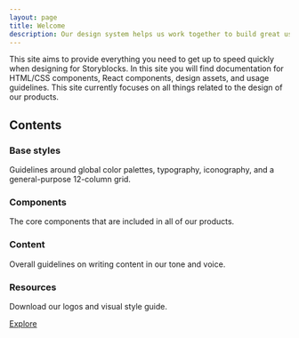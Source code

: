 ```yaml
---
layout: page
title: Welcome  
description: Our design system helps us work together to build great user experiences.
---
```


This site aims to provide everything you need to get up to speed quickly when designing for Storyblocks. In this site you will find documentation for HTML/CSS components, React components, design assets, and usage guidelines. This site currently focuses on all things related to the design of our products.

## Contents

### Base styles
Guidelines around global color palettes, typography, iconography, and a general-purpose 12-column grid.

### Components
The core components that are included in all of our products.

### Content
Overall guidelines on writing content in our tone and voice.

### Resources
Download our logos and visual style guide.

<div class="u-margin-bottom-double"><a href="{{ "/getting-started.html" | prepend: site.baseurl }}" class="c-btn">Explore</a></div>
